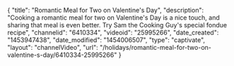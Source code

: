 {
    "title": "Romantic Meal for Two on Valentine's Day",
    "description": "Cooking a romantic meal for two on Valentine's Day is a nice touch, and sharing that meal is even better. Try Sam the Cooking Guy's special fondue recipe",
    "channelid": "6410334",
    "videoid": "25995266",
    "date_created": "1453947438",
    "date_modified": "1454006507",
    "type": "captivate",
    "layout": "channelVideo",
    "url": "\/holidays\/romantic-meal-for-two-on-valentine-s-day\/6410334-25995266"
}